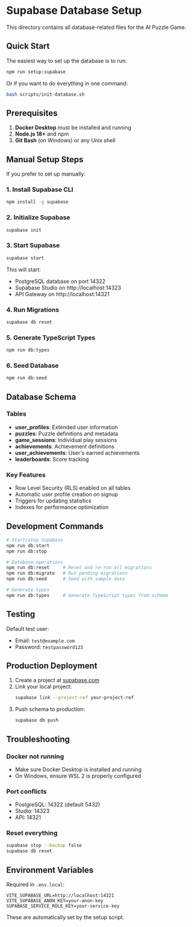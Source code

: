 # Supabase Database Setup

This directory contains all database-related files for the AI Puzzle Game.

## Quick Start

The easiest way to set up the database is to run:

```bash
npm run setup:supabase
```

Or if you want to do everything in one command:

```bash
bash scripts/init-database.sh
```

## Prerequisites

1. **Docker Desktop** must be installed and running
2. **Node.js 18+** and npm
3. **Git Bash** (on Windows) or any Unix shell

## Manual Setup Steps

If you prefer to set up manually:

### 1. Install Supabase CLI

```bash
npm install -g supabase
```

### 2. Initialize Supabase

```bash
supabase init
```

### 3. Start Supabase

```bash
supabase start
```

This will start:
- PostgreSQL database on port 14322
- Supabase Studio on http://localhost:14323
- API Gateway on http://localhost:14321

### 4. Run Migrations

```bash
supabase db reset
```

### 5. Generate TypeScript Types

```bash
npm run db:types
```

### 6. Seed Database

```bash
npm run db:seed
```

## Database Schema

### Tables

- **user_profiles**: Extended user information
- **puzzles**: Puzzle definitions and metadata
- **game_sessions**: Individual play sessions
- **achievements**: Achievement definitions
- **user_achievements**: User's earned achievements
- **leaderboards**: Score tracking

### Key Features

- Row Level Security (RLS) enabled on all tables
- Automatic user profile creation on signup
- Triggers for updating statistics
- Indexes for performance optimization

## Development Commands

```bash
# Start/stop Supabase
npm run db:start
npm run db:stop

# Database operations
npm run db:reset     # Reset and re-run all migrations
npm run db:migrate   # Run pending migrations
npm run db:seed      # Seed with sample data

# Generate types
npm run db:types     # Generate TypeScript types from schema
```

## Testing

Default test user:
- Email: `test@example.com`
- Password: `testpassword123`

## Production Deployment

1. Create a project at [supabase.com](https://supabase.com)
2. Link your local project:
   ```bash
   supabase link --project-ref your-project-ref
   ```
3. Push schema to production:
   ```bash
   supabase db push
   ```

## Troubleshooting

### Docker not running
- Make sure Docker Desktop is installed and running
- On Windows, ensure WSL 2 is properly configured

### Port conflicts
- PostgreSQL: 14322 (default 5432)
- Studio: 14323
- API: 14321

### Reset everything
```bash
supabase stop --backup false
supabase db reset
```

## Environment Variables

Required in `.env.local`:
```env
VITE_SUPABASE_URL=http://localhost:14321
VITE_SUPABASE_ANON_KEY=your-anon-key
SUPABASE_SERVICE_ROLE_KEY=your-service-key
```

These are automatically set by the setup script.